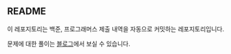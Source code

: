 ## README

이 레포지토리는 백준, 프로그래머스 제출 내역을 자동으로 커밋하는 레포지토리입니다.

문제에 대한 풀이는 [블로그](https://velog.io/@devkyoung2/posts)에서 보실 수 있습니다.
